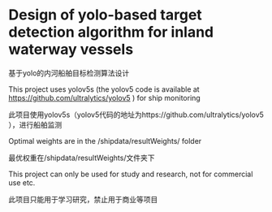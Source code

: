 # Design of yolo-based target detection algorithm for inland waterway vessels

基于yolo的内河船舶目标检测算法设计

This project uses yolov5s (the yolov5 code is available at https://github.com/ultralytics/yolov5 ) for ship monitoring

此项目使用yolov5s（yolov5代码的地址为https://github.com/ultralytics/yolov5 ），进行船舶监测

Optimal weights are in the /shipdata/resultWeights/ folder

最优权重在/shipdata/resultWeights/文件夹下

This project can only be used for study and research, not for commercial use etc.

此项目只能用于学习研究，禁止用于商业等项目
